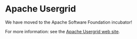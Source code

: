Apache Usergrid
===============

We have moved to the Apache Software Foundation incubator!

For more information: see the [Apache Usergrid web site](http://usergrid.incubator.apache.org/).

